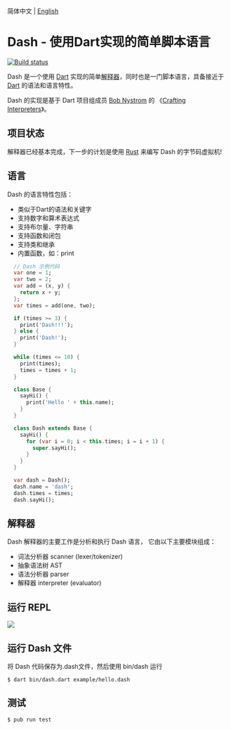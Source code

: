 简体中文 | [English](./README.md)

# Dash - 使用Dart实现的简单脚本语言

[![Build status](https://travis-ci.org/jarontai/dash.svg)](https://travis-ci.org/jarontai/dash)

Dash 是一个使用 [Dart](https://dart.dev) 实现的简单[解释器](https://baike.baidu.com/item/%E8%A7%A3%E9%87%8A%E5%99%A8)，同时也是一门脚本语言，具备接近于 [Dart](https://dart.dev) 的语法和语言特性。

Dash 的实现是基于 Dart 项目组成员 [Bob Nystrom](https://github.com/munificent) 的 《[Crafting Interpreters](http://craftinginterpreters.com/)》。

## 项目状态

解释器已经基本完成，下一步的计划是使用 [Rust](https://www.rust-lang.org/) 来编写 Dash 的字节码虚拟机!

## 语言

Dash 的语言特性包括：

  * 类似于Dart的语法和关键字
  * 支持数字和算术表达式
  * 支持布尔量、字符串
  * 支持函数和闭包
  * 支持类和继承
  * 内置函数，如：print

  ``` dart
    // Dash 示例代码
    var one = 1;
    var two = 2;
    var add = (x, y) {
      return x + y;
    };
    var times = add(one, two);

    if (times >= 3) {
      print('Dash!!!');
    } else {
      print('Dash!');
    }

    while (times <= 10) {
      print(times);
      times = times + 1;
    } 

    class Base {
      sayHi() {
        print('Hello ' + this.name);
      }
    }

    class Dash extends Base {
      sayHi() {
        for (var i = 0; i < this.times; i = i + 1) {
          super.sayHi();
        }
      }
    }

    var dash = Dash();
    dash.name = 'dash';
    dash.times = times;
    dash.sayHi();
  ```

## 解释器

Dash 解释器的主要工作是分析和执行 Dash 语言， 它由以下主要模块组成：

  * 词法分析器 scanner (lexer/tokenizer)
  * 抽象语法树 AST
  * 语法分析器 parser
  * 解释器 interpreter (evaluator)

## 运行 REPL

<p align="left">
<kbd>
  <img src="https://raw.github.com/jarontai/dash/master/dash-repl.gif">
</kbd>
</p>
    
## 运行 Dash 文件

将 Dash 代码保存为.dash文件，然后使用 bin/dash 运行

    $ dart bin/dash.dart example/hello.dash

## 测试

    $ pub run test
